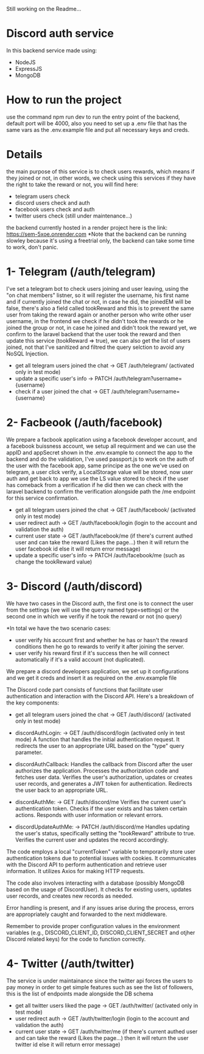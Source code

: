 Still working on the Readme...

# Discord auth service

In this backend service made using:
- NodeJS
- ExpressJS
- MongoDB

# How to run the project

use the command npm run dev to run the entry point of the backend, default port will be 4000, also you need to set up a .env file that has the same vars as the .env.example file and put all necessary keys and creds.

# Details

the main purpose of this service is to check users rewards, which means if they joined or not, in other words, we check using this services if they have the right to take the reward or not, you will find here:
- telegram users check
- discord users check and auth
- facebook users check and auth
- twitter users check (still under maintenance...)

the backend currently hosted in a render project here is the link: https://sem-5xoe.onrender.com
*Note that the backend can be running slowley because it's using a freetrial only, the backend can take some time to work, don't panic.

# 1- Telegram (/auth/telegram)

I've set a telegram bot to check users joining and user leaving, using the "on chat members" listner, so it will register the username, his first name and if currently joined the chat or not, in case he did, the joinedEM will be false, there's also a field called tookReward and this is to prevent the same user from taking the reward again or another person who write other user username, in the frontend we check if he didn't took the rewards or he joined the group or not, in case he joined and didn't took the reward yet, we confirm to the laravel backend that the user took the reward and then update this service (tookReward => true), we can also get the list of users joined, not that I've sanitized and filtred the query selction to avoid any NoSQL Injection.

- get all telegram users joined the chat -> GET /auth/telegram/ (activated only in test mode)
- update a specific user's info -> PATCH /auth/telegram?username={username}
- check if a user joined the chat -> GET /auth/telegram?username={username}

# 2- Facbeook (/auth/facebook)

We prepare a facbook application using a facebook developer account, and a facebook buissness account, we setup all requirment and we can use the appID and appSecret shown in the .env.example to connect the app to the backend and do the validation, I've used passport.js to work on the auth of the user with the facebook app, same principe as the one we've used on telegram, a user click verify, a LocalStorage value will be stored, now user auth and get back to app we use the LS value stored to check if the user has comeback from a verification if he did then we can check with the laravel backend to confirm the verification alongside path the /me endpoint for this service confirmation.

- get all telegram users joined the chat -> GET /auth/facebook/ (activated only in test mode)
- user redirect auth -> GET /auth/facebook/login (login to the account and validation the auth)
- current user state -> GET /auth/facebook/me (if there's current authed user and can take the reward (Likes the page...) then it will return the user facebook id else it will return error message)
- update a specific user's info -> PATCH /auth/facebook/me (such as change the tookReward value)

# 3- Discord (/auth/discord)

We have two cases in the Discord auth, the first one is to connect the user from the settings (we will use the query named type=settings) or the second one in which we verifiy if he took the reward or not (no query)

*In total we have the two scenario cases:
- user verify his account first and whether he has or hasn't the reward conditions then he go to rewards to verify it after joining the server.
- user verify his reward first if it's success then he will connect automatically if it's a valid account (not duplicated).

We prepare a discord developers application, we set up it configurations and we get it creds and insert it as required on the .env.example file

The Discord code part consists of functions that facilitate user authentication and interaction with the Discord API. Here's a breakdown of the key components:

- get all telegram users joined the chat -> GET /auth/discord/ (activated only in test mode)

- discordAuthLogin: -> GET /auth/discord/login (activated only in test mode)
    A function that handles the initial authentication request.
    It redirects the user to an appropriate URL based on the "type" query parameter.

- discordAuthCallback:
    Handles the callback from Discord after the user authorizes the application.
    Processes the authorization code and fetches user data.
    Verifies the user's authorization, updates or creates user records, and generates a JWT token for authentication.
    Redirects the user back to an appropriate URL.

- discordAuthMe: -> GET /auth/discord/me
    Verifies the current user's authentication token.
    Checks if the user exists and has taken certain actions.
    Responds with user information or relevant errors.

- discordUpdateAuthMe: -> PATCH /auth/discord/me
    Handles updating the user's status, specifically setting the "tookReward" attribute to true.
    Verifies the current user and updates the record accordingly.

The code employs a local "currentToken" variable to temporarily store user authentication tokens due to potential issues with cookies. It communicates with the Discord API to perform authentication and retrieve user information. It utilizes Axios for making HTTP requests.

The code also involves interacting with a database (possibly MongoDB based on the usage of DiscordUser). It checks for existing users, updates user records, and creates new records as needed.

Error handling is present, and if any issues arise during the process, errors are appropriately caught and forwarded to the next middleware.

Remember to provide proper configuration values in the environment variables (e.g., DISCORD_CLIENT_ID, DISCORD_CLIENT_SECRET and otjher Discord related keys) for the code to function correctly.

# 4- Twitter (/auth/twitter)

The service is under maintainance since the twitter api forces the users to pay money in order to get simple features such as see the list of followers, this is the list of endpoints made alongside the DB schema

- get all twitter users liked the page -> GET /auth/twitter/ (activated only in test mode)
- user redirect auth -> GET /auth/twitter/login (login to the account and validation the auth)
- current user state -> GET /auth/twitter/me (if there's current authed user and can take the reward (Likes the page...) then it will return the user twitter id else it will return error message)